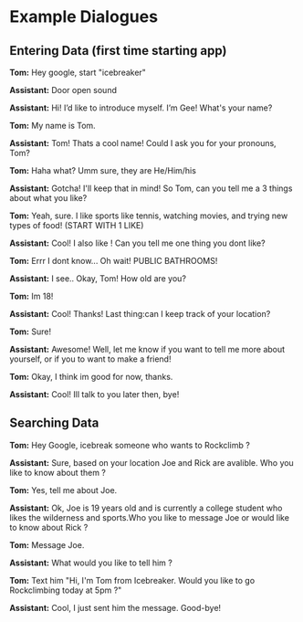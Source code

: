 # Example Dialogues

## Entering Data (first time starting app)

**Tom:** Hey google, start "icebreaker"

**Assistant:** Door open sound

**Assistant:** Hi! I’d like to introduce myself. I’m Gee! What's your name?

**Tom:** My name is Tom.

**Assistant:** Tom! Thats a cool name! Could I ask you for your pronouns, Tom?

**Tom:** Haha what? Umm sure, they are He/Him/his

**Assistant:** Gotcha! I'll keep that in mind! So Tom, can you tell me a 3 things about what you like?

**Tom:** Yeah, sure. I like sports like tennis, watching movies, and trying new types of food! (START WITH 1 LIKE)

**Assistant:** Cool! I also like <somthing>! Can you tell me one thing you dont like? 

**Tom:** Errr I dont know... Oh wait! PUBLIC BATHROOMS! 

**Assistant:** I see.. Okay, Tom! How old are you?

**Tom:** Im 18! 

**Assistant:** Cool! Thanks! Last thing:can I keep track of your location?

**Tom:** Sure! 

**Assistant:** Awesome! Well, let me know if you want to tell me more about yourself, or if you to want to make a friend!

**Tom:** Okay, I think im good for now, thanks.

**Assistant:** Cool! Ill talk to you later then, bye! 



## Searching Data

**Tom:** Hey Google, icebreak someone who wants to Rockclimb ?

**Assistant:** Sure, based on your location Joe and Rick are avalible. Who you like to know about them ?

**Tom:** Yes, tell me about Joe.

**Assistant:** Ok, Joe is 19 years old and is currently a college student who likes the wilderness and sports.Who you like to message Joe or would like to know about Rick ?

**Tom:** Message Joe.

**Assistant:** What would you like to tell him ?

**Tom:** Text him "Hi, I'm Tom from Icebreaker. Would you like to go Rockclimbing today at 5pm ?"

**Assistant:** Cool, I just sent him the message. Good-bye! 







